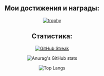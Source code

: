 
<h2 align="center">Мои достижения и награды:</h2>
<div align="center">
  
[![trophy](https://github-profile-trophy.vercel.app/?username=Denizceli&theme=matrix&no-frame=true)](https://github.com/ryo-ma/github-profile-trophy)
</div>
<h2 align="center">Статистика:</h2>

<div align="center"><a href="https://git.io/streak-stats"><img src="http://github-readme-streak-stats.herokuapp.com?user=Denizceli&theme=hacker&hide_border=%D0%B8%D1%81%D1%82%D0%B8%D0%BD%D0%BD%D1%8B%D0%B9&border_radius=0&locale=ru&card_width=900" alt="GitHub Streak" /></a>

![Anurag's GitHub stats](https://github-readme-stats.vercel.app/api?username=Denizceli&show_icons=true&locale=ru&bg_color=000000&title_color=20c10e&text_color=188d0b&icon_color=20c10e&border_radius=0&border_color=20c10e&card_width=900)

![Top Langs](https://github-readme-stats.vercel.app/api/top-langs/?username=Denizceli&layout=compact&show_icons=true&locale=ru&bg_color=000000&title_color=20c10e&text_color=188d0b&icon_color=20c10e&border_radius=0&border_color=20c10e&card_width=900)
</div>
